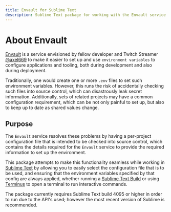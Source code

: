 ```yaml
---
title: Envault for Sublime Text
description: Sublime Text package for working with the Envault service in your projects
---
```


# About Envault

[Envault](https://github.com/axel669/envault) is a service envisioned by fellow
developer and Twitch Streamer [@axel669](https://github.com/axel669) to make it
easier to set up and use `environment variables` to configure applications and
tooling, both during development and also during deployment.

Traditionally, one would create one or more `.env` files to set such
environment variables. However, this runs the risk of accidentally checking
such files into source control, which can disastrously leak secret information.
Additionally, sets of related projects may have a common configuration
requirement, which can be not only painful to set up, but also to keep up to
date as shared values change.


## Purpose

The `Envault` service resolves these problems by having a per-project
configuration file that is intended to be checked into source control, which
contains the details required for the `Envault` service to provide the
required information to set up the environment.

This package attempts to make this functionality seamless while working in
[Sublime Text](https://www.sublimetext.com) by allowing you to easily select the
configuration file that is to be used, and ensuring that the environment
variables specified by that config are always applied, whether running a
[Sublime Text Build](https://www.sublimetext.com/docs/build_systems.html) or
using [Terminus](https://packagecontrol.io/packages/Terminus) to open a terminal
to run interactive commands.

The package currently requires Sublime Text build 4095 or higher in order to
run due to the API's used; however the most recent version of Sublime is
recommended.
